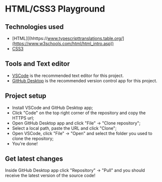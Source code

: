 # HTML/CSS3 Playground

## Technologies used

* [HTML][(hhttps://www.typescripttranslations.table.org/](https://www.w3schools.com/html/html_intro.asp))
* [CSS3](https://www.w3schools.com/css/default.asp)

## Tools and Text editor

* [VSCode](https://code.visualstudio.com/) is the recommended text editor for this project.
* [GitHub Desktop](https://desktop.github.com/) is the recommended version control app for this project.


## Project setup

* Install VSCode and GitHub Desktop app;
* Click "Code" on the top right corner of the repository and copy the HTTPS url;
* Open GitHub Desktop app and click "File" -> "Clone repository";
* Select a local path, paste the URL and click "Clone";
* Open VSCode, click "File" -> "Open" and select the folder you used to clone the repository;
* You're done!


## Get latest changes

Inside GitHub Desktop app click "Repository" -> "Pull" and you should receive the latest version of the source code!